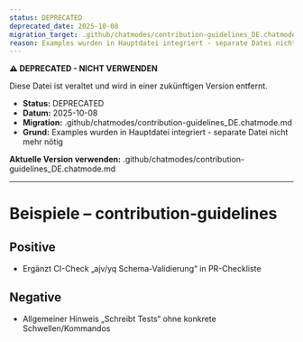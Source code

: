 ```yaml
---
status: DEPRECATED
deprecated_date: 2025-10-08
migration_target: .github/chatmodes/contribution-guidelines_DE.chatmode.md
reason: Examples wurden in Hauptdatei integriert - separate Datei nicht mehr nötig
---
```


**⚠️ DEPRECATED - NICHT VERWENDEN**

Diese Datei ist veraltet und wird in einer zukünftigen Version entfernt.

- **Status:** DEPRECATED
- **Datum:** 2025-10-08
- **Migration:** .github/chatmodes/contribution-guidelines_DE.chatmode.md
- **Grund:** Examples wurden in Hauptdatei integriert - separate Datei nicht mehr nötig

**Aktuelle Version verwenden:** .github/chatmodes/contribution-guidelines_DE.chatmode.md

---

# Beispiele – contribution-guidelines

## Positive
- Ergänzt CI-Check „ajv/yq Schema-Validierung“ in PR-Checkliste

## Negative
- Allgemeiner Hinweis „Schreibt Tests“ ohne konkrete Schwellen/Kommandos

